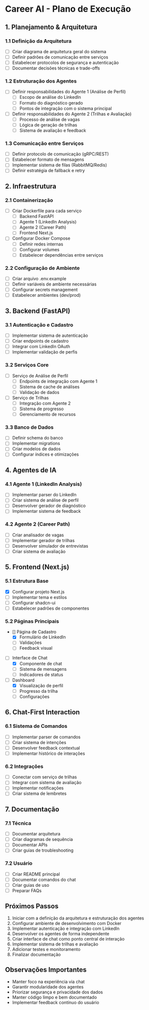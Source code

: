# Career AI - Plano de Execução

## 1. Planejamento & Arquitetura

### 1.1 Definição da Arquitetura

- [ ] Criar diagrama de arquitetura geral do sistema
- [ ] Definir padrões de comunicação entre serviços
- [ ] Estabelecer protocolos de segurança e autenticação
- [ ] Documentar decisões técnicas e trade-offs

### 1.2 Estruturação dos Agentes

- [ ] Definir responsabilidades do Agente 1 (Análise de Perfil)
  - [ ] Escopo de análise do LinkedIn
  - [ ] Formato do diagnóstico gerado
  - [ ] Pontos de integração com o sistema principal
- [ ] Definir responsabilidades do Agente 2 (Trilhas e Avaliação)
  - [ ] Processo de análise de vagas
  - [ ] Lógica de geração de trilhas
  - [ ] Sistema de avaliação e feedback

### 1.3 Comunicação entre Serviços

- [ ] Definir protocolo de comunicação (gRPC/REST)
- [ ] Estabelecer formato de mensagens
- [ ] Implementar sistema de filas (RabbitMQ/Redis)
- [ ] Definir estratégia de fallback e retry

## 2. Infraestrutura

### 2.1 Containerização

- [ ] Criar Dockerfile para cada serviço
  - [ ] Backend FastAPI
  - [ ] Agente 1 (LinkedIn Analysis)
  - [ ] Agente 2 (Career Path)
  - [ ] Frontend Next.js
- [ ] Configurar Docker Compose
  - [ ] Definir redes internas
  - [ ] Configurar volumes
  - [ ] Estabelecer dependências entre serviços

### 2.2 Configuração de Ambiente

- [ ] Criar arquivo .env.example
- [ ] Definir variáveis de ambiente necessárias
- [ ] Configurar secrets management
- [ ] Estabelecer ambientes (dev/prod)

## 3. Backend (FastAPI)

### 3.1 Autenticação e Cadastro

- [ ] Implementar sistema de autenticação
- [ ] Criar endpoints de cadastro
- [ ] Integrar com LinkedIn OAuth
- [ ] Implementar validação de perfis

### 3.2 Serviços Core

- [ ] Serviço de Análise de Perfil
  - [ ] Endpoints de integração com Agente 1
  - [ ] Sistema de cache de análises
  - [ ] Validação de dados
- [ ] Serviço de Trilhas
  - [ ] Integração com Agente 2
  - [ ] Sistema de progresso
  - [ ] Gerenciamento de recursos

### 3.3 Banco de Dados

- [ ] Definir schema do banco
- [ ] Implementar migrations
- [ ] Criar modelos de dados
- [ ] Configurar índices e otimizações

## 4. Agentes de IA

### 4.1 Agente 1 (LinkedIn Analysis)

- [ ] Implementar parser do LinkedIn
- [ ] Criar sistema de análise de perfil
- [ ] Desenvolver gerador de diagnóstico
- [ ] Implementar sistema de feedback

### 4.2 Agente 2 (Career Path)

- [ ] Criar analisador de vagas
- [ ] Implementar gerador de trilhas
- [ ] Desenvolver simulador de entrevistas
- [ ] Criar sistema de avaliação

## 5. Frontend (Next.js)

### 5.1 Estrutura Base

- [x] Configurar projeto Next.js
- [ ] Implementar tema e estilos
- [ ] Configurar shadcn-ui
- [ ] Estabelecer padrões de componentes

### 5.2 Páginas Principais

- [] Página de Cadastro
  - [x] Formulário de LinkedIn
  - [ ] Validações
  - [ ] Feedback visual
- [ ] Interface de Chat
  - [x] Componente de chat
  - [ ] Sistema de mensagens
  - [ ] Indicadores de status
- [ ] Dashboard
  - [x] Visualização de perfil
  - [ ] Progresso da trilha
  - [ ] Configurações

## 6. Chat-First Interaction

### 6.1 Sistema de Comandos

- [ ] Implementar parser de comandos
- [ ] Criar sistema de intenções
- [ ] Desenvolver feedback contextual
- [ ] Implementar histórico de interações

### 6.2 Integrações

- [ ] Conectar com serviço de trilhas
- [ ] Integrar com sistema de avaliação
- [ ] Implementar notificações
- [ ] Criar sistema de lembretes

## 7. Documentação

### 7.1 Técnica

- [ ] Documentar arquitetura
- [ ] Criar diagramas de sequência
- [ ] Documentar APIs
- [ ] Criar guias de troubleshooting

### 7.2 Usuário

- [ ] Criar README principal
- [ ] Documentar comandos do chat
- [ ] Criar guias de uso
- [ ] Preparar FAQs

## Próximos Passos

1. Iniciar com a definição da arquitetura e estruturação dos agentes
2. Configurar ambiente de desenvolvimento com Docker
3. Implementar autenticação e integração com LinkedIn
4. Desenvolver os agentes de forma independente
5. Criar interface de chat como ponto central de interação
6. Implementar sistema de trilhas e avaliação
7. Adicionar testes e monitoramento
8. Finalizar documentação

## Observações Importantes

- Manter foco na experiência via chat
- Garantir modularidade dos agentes
- Priorizar segurança e privacidade dos dados
- Manter código limpo e bem documentado
- Implementar feedback contínuo do usuário
